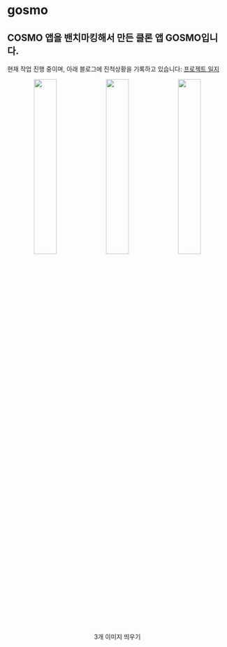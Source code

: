 # gosmo

COSMO 앱을 밴치마킹해서 만든 클론 앱 GOSMO입니다.
---
현재 작업 진행 중이며, 아래 블로그에 진척상황을 기록하고 있습니다: 
 <a href="https://signalzero.tistory.com/entry/GOSMO-%EC%9E%91%EC%97%85%EC%9D%BC%EC%A7%80-%EC%A7%84%ED%96%89-%EC%A4%91">프로젝트 일지</a>



<p align="center">
  <img src="https://github.com/Owonie/gosmo/assets/70142275/5bf3593b-0cf3-45a9-aa6c-fad2bbdc848c)" align="center" width="32%">
  <img src="https://github.com/Owonie/gosmo/assets/70142275/88662464-f535-414e-baf6-2e318581a745" align="center" width="32%">
  <img src="https://github.com/Owonie/gosmo/assets/70142275/ad52394f-4e03-42e8-a825-3d92a5c121cc" align="center" width="32%">
  <figcaption align="center">3개 이미지 띄우기</figcaption>
</p>

